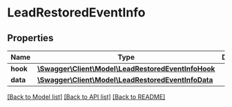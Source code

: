 # LeadRestoredEventInfo

## Properties
Name | Type | Description | Notes
------------ | ------------- | ------------- | -------------
**hook** | [**\Swagger\Client\Model\LeadRestoredEventInfoHook**](LeadRestoredEventInfoHook.md) |  | [optional] 
**data** | [**\Swagger\Client\Model\LeadRestoredEventInfoData**](LeadRestoredEventInfoData.md) |  | [optional] 

[[Back to Model list]](../README.md#documentation-for-models) [[Back to API list]](../README.md#documentation-for-api-endpoints) [[Back to README]](../README.md)


